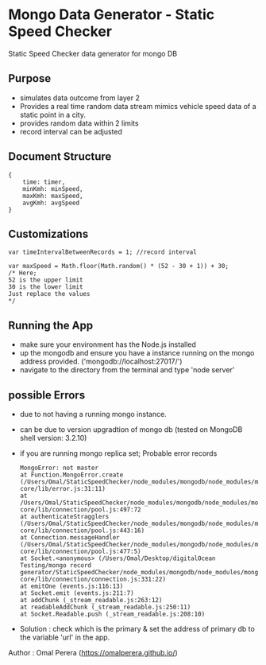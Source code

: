 # Mongo Data Generator - Static Speed Checker

Static Speed Checker data generator for mongo DB


## Purpose

- simulates data outcome from layer 2
- Provides a real time random data stream mimics vehicle speed data of a static point in a city.
- provides random data within 2 limits
- record interval can be adjusted

## Document Structure
    { 
    	time: timer, 
    	minKmh: minSpeed, 
    	maxKmh: maxSpeed, 
    	avgKmh: avgSpeed 
    }

## Customizations

    var timeIntervalBetweenRecords = 1; //record interval

    var maxSpeed = Math.floor(Math.random() * (52 - 30 + 1)) + 30;
    /* Here;
    52 is the upper limit
    30 is the lower limit
    Just replace the values
    */

## Running the App

- make sure your environment has the Node.js installed
- up the mongodb and ensure you have a instance running on the mongo address provided. ('mongodb://localhost:27017/')
- navigate to the directory from the terminal and type 'node server'

## possible Errors

- due to not having a running mongo instance.
- can be due to version upgradtion of mongo db (tested on MongoDB shell version: 3.2.10)

- if you are running mongo replica set; Probable error records

      MongoError: not master
      at Function.MongoError.create (/Users/Omal/StaticSpeedChecker/node_modules/mongodb/node_modules/mongodb-core/lib/error.js:31:11)
      at /Users/Omal/StaticSpeedChecker/node_modules/mongodb/node_modules/mongodb-core/lib/connection/pool.js:497:72
      at authenticateStragglers (/Users/Omal/StaticSpeedChecker/node_modules/mongodb/node_modules/mongodb-core/lib/connection/pool.js:443:16)
      at Connection.messageHandler (/Users/Omal/StaticSpeedChecker/node_modules/mongodb/node_modules/mongodb-core/lib/connection/pool.js:477:5)
      at Socket.<anonymous> (/Users/Omal/Desktop/digitalOcean Testing/mongo record generator/StaticSpeedChecker/node_modules/mongodb/node_modules/mongodb-core/lib/connection/connection.js:331:22)
      at emitOne (events.js:116:13)
      at Socket.emit (events.js:211:7)
      at addChunk (_stream_readable.js:263:12)
      at readableAddChunk (_stream_readable.js:250:11)
      at Socket.Readable.push (_stream_readable.js:208:10)

- Solution : check which is the primary & set the address of primary db to the variable 'url' in the app.

Author : Omal Perera (https://omalperera.github.io/)
